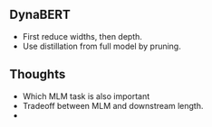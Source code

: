  

## DynaBERT
- First reduce widths, then depth.
- Use distillation from full model by pruning.



## Thoughts
- Which MLM task is also important 
- Tradeoff between MLM and downstream length.
- 
